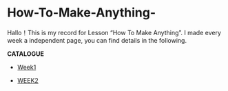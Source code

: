 # How-To-Make-Anything-
Hallo！This is my record for Lesson “How To Make Anything”. I made every week a independent page, you can find details in the following.

**CATALOGUE**

- [Week1](./WEEK.1_3D%20SCAN/3D%20SCAN.md)


- [WEEK2](./WEEK.2_MODIFY_3DMODEL/BLOG.md)
